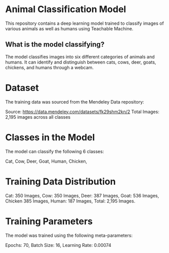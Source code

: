 # Animal Classification Model
This repository contains a deep learning model trained to classify images of various animals as well as humans using Teachable Machine.
## What is the model classifying?
The model classifies images into six different categories of animals and humans. It can identify and distinguish between cats, cows, deer, goats, chickens, and humans through a webcam.
# Dataset
The training data was sourced from the Mendeley Data repository:

Source: https://data.mendeley.com/datasets/fk29shm2kn/2
Total Images: 2,195 images across all classes

# Classes in the Model
The model can classify the following 6 classes:

Cat,
Cow,
Deer,
Goat,
Human,
Chicken,

# Training Data Distribution
Cat: 350 Images, 
Cow: 350 Images,
Deer: 387 Images,
Goat: 536 Images,
Chicken 385 Images,
Human: 187 Images,
Total: 2,195 Images.

# Training Parameters
The model was trained using the following meta-parameters:

Epochs: 70, 
Batch Size: 16, 
Learning Rate: 0.00074
